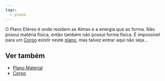 ```yaml
---
tags:
  - plano
---
```

O Plano Etéreo é onde residem as Almas e a energia que as forma. Não possui matéria física, então também não possui forma física. É impossível para um [Corpo](../Worldbuild/Corpo,%20Mente%20e%20Alma.md) existir neste [plano](../Worldbuild/Planos.md), mas talvez entrar aqui não seja...

## Ver também

- [Plano Material](./Plano%20Material/index.md)
- [Corpo](../Worldbuild/Corpo,%20Mente%20e%20Alma.md)
